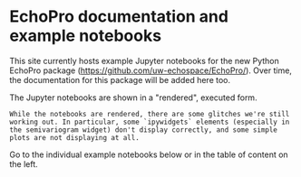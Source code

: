 # EchoPro documentation and example notebooks

This site currently hosts example Jupyter notebooks for the new Python EchoPro package (https://github.com/uw-echospace/EchoPro/). Over time, the documentation for this package will be added here too.

The Jupyter notebooks are shown in a "rendered", executed form.

```{admonition} Glitches with some visualization elements
While the notebooks are rendered, there are some glitches we're still working out. In particular, some `ipywidgets` elements (especially in the semivariogram widget) don't display correctly, and some simple plots are not displaying at all.
```

Go to the individual example notebooks below or in the table of content on the left.

```{tableofcontents}
```
